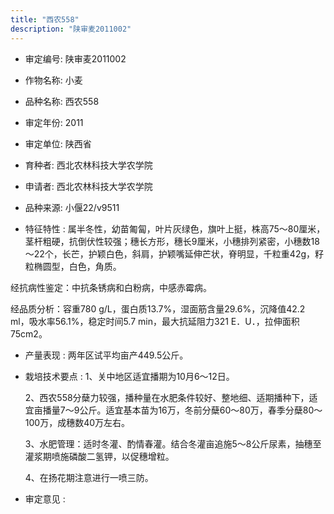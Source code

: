 ```yaml
---
title: "西农558"
description: "陕审麦2011002"
---
```

* 审定编号:  陕审麦2011002

*  作物名称:  小麦

*  品种名称:  西农558

*  审定年份:  2011

*  审定单位:  陕西省

* 育种者:  西北农林科技大学农学院

*  申请者:  西北农林科技大学农学院

*  品种来源:  小偃22/v9511

*  特征特性 : 
属半冬性，幼苗匍匐，叶片灰绿色，旗叶上挺，株高75～80厘米，茎杆粗硬，抗倒伏性较强；穗长方形，穗长9厘米，小穗排列紧密，小穗数18～22个，长芒，护颖白色，斜肩，护颖嘴延伸芒状，脊明显，千粒重42g，籽粒椭圆型，白色，角质。
经抗病性鉴定：中抗条锈病和白粉病，中感赤霉病。
经品质分析：容重780 g/L，蛋白质13.7%，湿面筋含量29.6%，沉降值42.2 ml，吸水率56.1%，稳定时间5.7 min，最大抗延阻力321 E．U．，拉伸面积75cm2。

 
*  产量表现 : 
两年区试平均亩产449.5公斤。

*  栽培技术要点 : 
1、关中地区适宜播期为10月6～12日。
    2、西农558分蘖力较强，播种量在水肥条件较好、整地细、适期播种下，适宜亩播量7～9公斤。适宜基本苗为16万，冬前分蘖60～80万，春季分蘖80～100万，成穗数40万左右。
    3、水肥管理：适时冬灌、酌情春灌。结合冬灌亩追施5～8公斤尿素，抽穗至灌浆期喷施磷酸二氢钾，以促穗增粒。
    4、在扬花期注意进行一喷三防。


*  审定意见 : 

